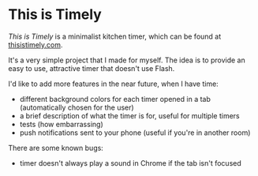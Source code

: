 This is Timely
==============

*This is Timely* is a minimalist kitchen timer, which can be found at [thisistimely.com](http://thisistimely.com/).

It's a very simple project that I made for myself. The idea is to provide an easy to use, attractive timer that doesn't use Flash.

I'd like to add more features in the near future, when I have time:

* different background colors for each timer opened in a tab (automatically chosen for the user) 
* a brief description of what the timer is for, useful for multiple timers
* tests (how embarrassing)
* push notifications sent to your phone (useful if you're in another room)

There are some known bugs:

* timer doesn't always play a sound in Chrome if the tab isn't focused
